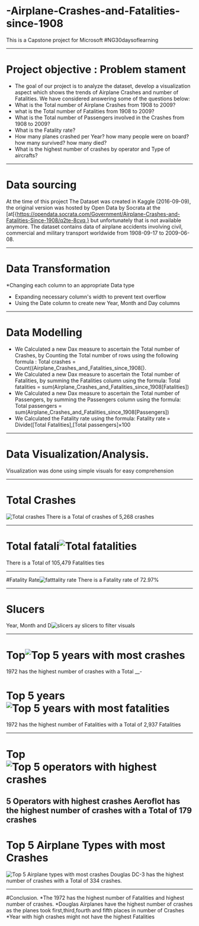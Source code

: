 # -Airplane-Crashes-and-Fatalities-since-1908
This is a Capstone project for Microsoft #NG30daysoflearning 

___
# Project objective : Problem stament
* The goal of our project is to analyze the dataset, develop a visualization aspect which shows the trends of Airplane Crashes and number of Fatalities. We have considered answering some of the questions below:
* What is the Total number of Airplane Crashes from 1908 to 2009?
* what is the Total number of Fatalities from 1908 to 2009?
* What is the Total number of Passengers involved in the Crashes from 1908 to 2009?
 * What is the Fatality rate?
* How many planes crashed per Year? how many people were on board? how many survived? how many died?
* What is the highest number of crashes by operator and Type of aircrafts?
___
# Data sourcing
At the time of this project The Dataset was created in Kaggle (2016-09-09), the original version was hosted by Open Data by Socrata at the  [at[{https://opendata.socrata.com/Government/Airplane-Crashes-and-Fatalities-Since-1908/q2te-8cvq,} but unfortunately that is not available anymore. The dataset contains data of airplane accidents involving civil, commercial and military transport worldwide from 1908-09-17 to 2009-06-08.
___

# Data Transformation 
*Changing each column to  an appropriate Data type 
* Expanding necessary column's width to prevent text overflow
* Using the Date column to create new Year, Month and Day columns
___
# Data Modelling 


* We Calculated a new Dax measure to ascertain the Total number of Crashes, by Counting the Total number of rows using the following formula : Total crashes = Count((Airplane_Crashes_and_Fatalities_since_1908[).
* We Calculated a new Dax measure to ascertain the Total number of Fatalities,  by summing the Fatalities column using the formula: Total fatalities = sum(Airplane_Crashes_and_Fatalities_since_1908[Fatalities])
* We Calculated a new Dax measure to ascertain the Total number of Passengers,  by summing the Passengers column using the formula: Total passengers = sum(Airplane_Crashes_and_Fatalities_since_1908[Passengers])
* We Calculated the Fatality rate using the formula: Fatality rate = Divide([Total Fatalities],[Total passengers]×100
___
# Data Visualization/Analysis.
Visualization was done using simple visuals for easy comprehension
___
# Total Crashes
![Total crashes](https://user-images.githubusercontent.com/108596514/178623148-0aa7ea4a-e6a2-411e-b402-658760aac9e5.jpg)
There is a Total of crashes of 5,268 crashes
___
# Total fatali![Total fatalities ](https://user-images.githubusercontent.com/108596514/178623326-675971f1-5788-4014-9810-63dbcb0b65b7.jpg)
There is a Total of 105,479 Fatalities 
ties 
___
#Fatality Rate![fatttality rate](https://user-images.githubusercontent.com/108596514/178623560-a36c0b8d-a31c-4900-be9d-985ee7abbe80.jpg)
There is a Fatality rate of 72.97%
___
# Slucers
Year, Month and D![slicers](https://user-images.githubusercontent.com/108596514/178623732-b7658f6e-7066-4e0e-8159-331b3141818f.jpg)
ay slicers to filter visuals
___
# Top![Top 5 years with most crashes](https://user-images.githubusercontent.com/108596514/178623852-77ba2f33-88ff-47b7-b679-b1022311cc81.jpg)
1972 has the highest number of crashes with a Total 
__-
# Top 5 years![Top 5 years with most fatalities ](https://user-images.githubusercontent.com/108596514/178624032-82faf5da-aa8f-4950-8ada-b59ed17926ef.jpg)
1972 has the highest number of Fatalities with a Total of 2,937 Fatalities 
___

# Top![Top 5 operators with highest crashes ](https://user-images.githubusercontent.com/108596514/178624268-e0133f56-d052-4e02-a051-b56b1166c7bf.jpg)
 5 Operators with highest crashes 
Aeroflot has the highest number of crashes with a Total of 179 crashes 
---
# Top 5 Airplane Types with most Crashes 

![Top 5 Airplane types with most crashes](https://user-images.githubusercontent.com/108596514/178624425-5d3a0d07-96d5-49cb-b416-dc755ec7d0ca.jpg)
Douglas DC-3 has the highest number of  crashes with a Total of 334 crashes.
___
#Conclusion.
*The 1972 has the highest number of Fatalities and highest number of crashes.
*Douglas Airplanes have the highest number of crashes as the planes took first,third,fourth and fifth places in number of Crashes 
*Year with high crashes might not have the highest Fatalities 



